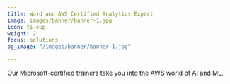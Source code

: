```yaml
---
title: Word and AWS Certified Analytics Expert
image: images/banner/banner-1.jpg
icon: ti-cup
weight: 2
focus: solutions
bg_image: "/images/banner/banner-1.jpg"

---
```

Our Microsoft-certified trainers take you into the AWS world of AI and ML.